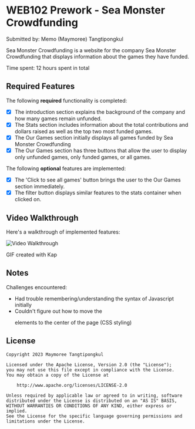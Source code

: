 # WEB102 Prework - Sea Monster Crowdfunding 

Submitted by: Memo (Maymoree) Tangtipongkul

Sea Monster Crowdfunding is a website for the company Sea Monster Crowdfunding that displays information about the games they have funded.

Time spent: 12 hours spent in total

## Required Features

The following **required** functionality is completed:

* [x] The introduction section explains the background of the company and how many games remain unfunded.
* [x] The Stats section includes information about the total contributions and dollars raised as well as the top two most funded games.
* [x] The Our Games section initially displays all games funded by Sea Monster Crowdfunding
* [x] The Our Games section has three buttons that allow the user to display only unfunded games, only funded games, or all games.

The following **optional** features are implemented:

* [x] The 'Click to see all games' button brings the user to the Our Games section immediately.
* [x] The filter button displays similar features to the stats container when clicked on.

## Video Walkthrough

Here's a walkthrough of implemented features:

<img src='https://i.imgur.com/t36BhBQ.gif' width='' alt='Video Walkthrough' />

<!-- Replace this with whatever GIF tool you used! -->
GIF created with Kap
<!-- 
[Kap](https://getkap.co/) for macOS
-->

## Notes

Challenges encountered:
- Had trouble remembering/understanding the syntax of Javascript initially
- Couldn't figure out how to move the <p> elements to the center of the page (CSS styling)

## License

    Copyright 2023 Maymoree Tangtipongkul

    Licensed under the Apache License, Version 2.0 (the "License");
    you may not use this file except in compliance with the License.
    You may obtain a copy of the License at

        http://www.apache.org/licenses/LICENSE-2.0

    Unless required by applicable law or agreed to in writing, software
    distributed under the License is distributed on an "AS IS" BASIS,
    WITHOUT WARRANTIES OR CONDITIONS OF ANY KIND, either express or implied.
    See the License for the specific language governing permissions and
    limitations under the License.

